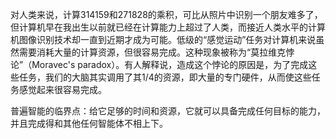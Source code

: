 对人类来说，计算314159和271828的乘积，可比从照片中识别一个朋友难多了，但计算机早在我出生以前就已经在计算能力上超过了人类，而接近人类水平的计算机图像识别技术却一直到近期才成为可能。低级的“感觉运动”任务对计算机来说虽然需要消耗大量的计算资源，但很容易完成。这种现象被称为“莫拉维克悖论”（Moravec's paradox）。有人解释说，造成这个悖论的原因是，为了完成这些任务，我们的大脑其实调用了其1/4的资源，即大量的专门硬件，从而使这些任务感觉起来很容易完成。

普遍智能的临界点：给它足够的时间和资源，它就可以具备完成任何目标的能力，并且完成得和其他任何智能体不相上下。
